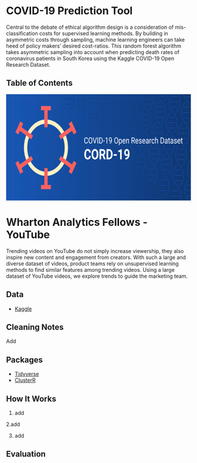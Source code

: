 
# COVID-19 Prediction Tool

Central to the debate of ethical algorithm design is a consideration of mis-classification costs for supervised learning methods. By building in asymmetric costs through sampling, machine learning engineers can take heed of policy makers’ desired cost-ratios. This random forest algorithm takes asymmetric sampling into account when predicting death rates of coronavirus patients in South Korea using the Kaggle COVID-19 Open Research Dataset.

## Table of Contents

<p align="center">
<img src="https://github.com/katjanewilson/CORD-Random-Forest/blob/master/images/covid.png"
  alt="Size Limit comment in pull request about bundle size changes"
  width="686" height="289">
</p>

# Wharton Analytics Fellows - YouTube

Trending videos on YouTube do not simply increase viewership, they also inspire new content and engagement from creators. With such a large and diverse dataset of videos, product teams rely on unsupervised learning methods to find similar features among trending videos. Using a large dataset of YouTube videos, we explore trends to guide the marketing team.


## Data

* [Kaggle](https://www.kaggle.com/datasnaek/youtube-new)


## Cleaning Notes
Add

## Packages

* [Tidyverse](https://cran.r-project.org/web/packages/tidyverse/tidyverse.pdf)
* [ClusterR](https://cran.r-project.org/web/packages/ClusterR/ClusterR.pdf)

## How It Works

1. add

2.add

3. add

## Evaluation

